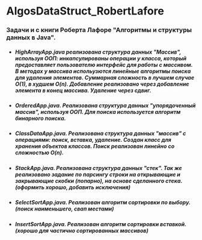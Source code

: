 # AlgosDataStruct_RobertLafore

### Задачи и с книги Роберта Лафоре "Алгоритмы и структуры данных в Java".

- ##### HighArrayApp.java реализована структура данных "Массив", используя ООП: инкапсулированы операции у класса, который предоставляет пользователю интерфейс для работы с массивом. В методах у массива испольузются линейные алгоритмы поиска для удаления элементов. Суммарная сложность в лучшем случае O(1), в худшем O(n). Добавление реализовано через добавление элемента в конец массива. Удаление через сдвиг.
- ##### OrderedApp.java. Реализована структура данных "упорядоченный массив", используя ООП. Для поиска используется алгоритм бинарного поиска.
- ##### ClassDataApp.java. Реализована структура данных "массив" с операциями: поиск, вставка, удаление. Создан класс для хранения объектов классов. Поиск реализован линейно со сложностью O(n).
- ##### StackApp.java. Реализована структура данных "стек". Так же реализовано задание по парсингу строки на открывающие и закрывающие скобки (попарно), на основе сделанного стека. (оформить хорошо, добавить исключения)
- ##### SelectSortApp.java. Реализован алгоритм сортировки по выбору. (поиск наименьшего, свап местами)
- ##### InsertSortApp.java. Реализован алгоритм сортировки вставкой. (хорошо для частично сортированных массивов)